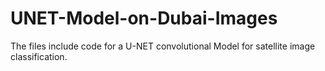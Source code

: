 # UNET-Model-on-Dubai-Images
The files include code for a U-NET convolutional Model for satellite image classification.
